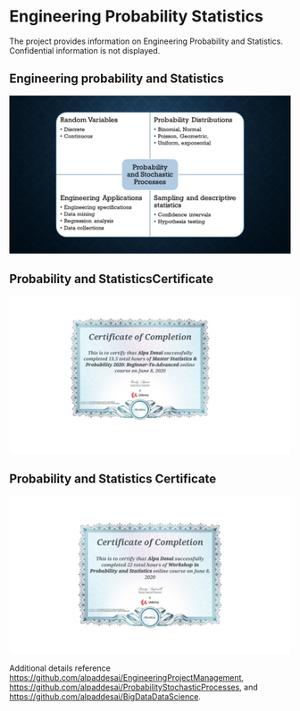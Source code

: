 # Engineering Probability Statistics

The project provides information on Engineering Probability and Statistics. Confidential information is not displayed.

## Engineering probability and Statistics
![image](Probability.jpg)

## Probability and StatisticsCertificate
![image](ProbabilityCertificateI.jpg)

## Probability and Statistics Certificate
![image](ProbabilityCertificateIII.jpg)

Additional details reference https://github.com/alpaddesai/EngineeringProjectManagement, https://github.com/alpaddesai/ProbabilityStochasticProcesses, and https://github.com/alpaddesai/BigDataDataScience. 
